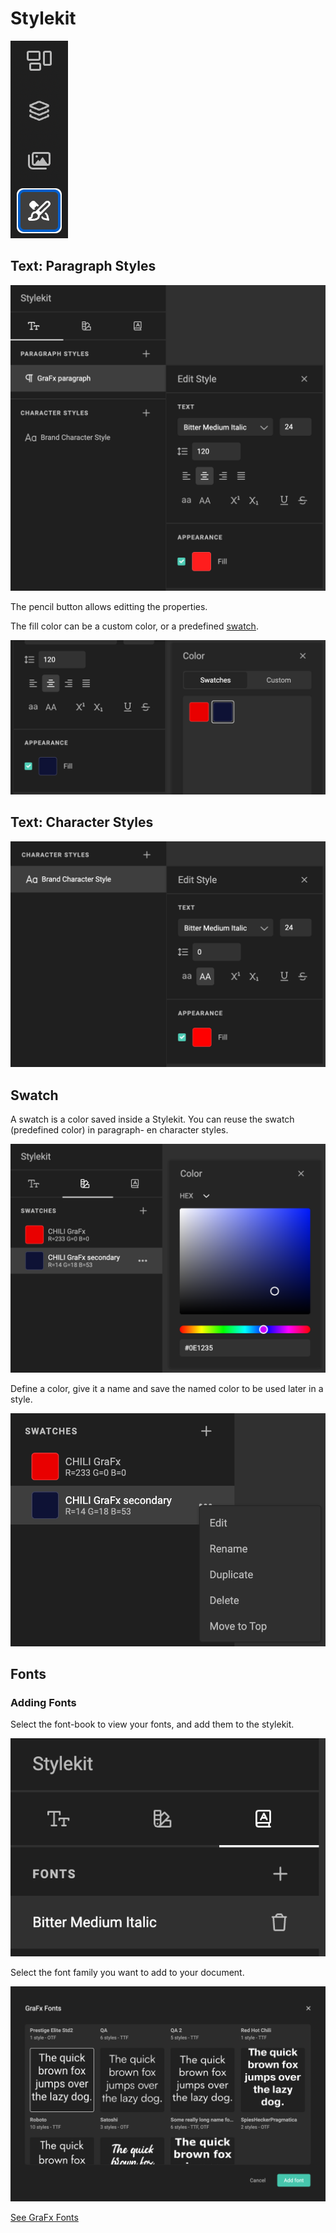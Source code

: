 # Stylekit

![appscreen](stylekit.png)

## Text: Paragraph Styles

![appscreen](paragraph-styles.png)

The pencil button allows editting the properties.

The fill color can be a custom color, or a predefined [swatch](/GraFx-Studio/concepts/stylekits/#swatch).

![appscreen](select-color.png)


## Text: Character Styles

![appscreen](character-styles.png)

## Swatch

A swatch is a color saved inside a Stylekit. You can reuse the swatch (predefined color) in paragraph- en character styles.

![appscreen](swatch.png)

Define a color, give it a name and save the named color to be used later in a style.

![appscreen](swatch-2.png)

## Fonts

### Adding Fonts

Select the font-book to view your fonts, and add them to the stylekit.

![appscreen](fonts.png)

Select the font family you want to add to your document.

![appscreen](font-browser.png)


[See GraFx Fonts](/GraFx-Fonts/)